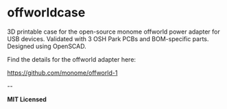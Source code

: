 # offworldcase

3D printable case for the open-source monome offworld power adapter for USB devices. Validated with 3 OSH Park PCBs and BOM-specific parts. Designed using OpenSCAD.

Find the details for the offworld adapter here:

https://github.com/monome/offworld-1



--

**MIT Licensed**
